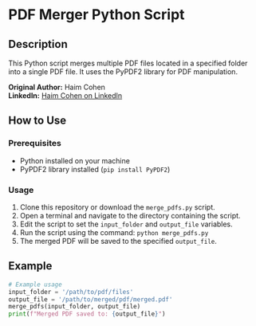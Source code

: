# PDF Merger Python Script

## Description
This Python script merges multiple PDF files located in a specified folder into a single PDF file. It uses the PyPDF2 library for PDF manipulation.

**Original Author:** Haim Cohen  
**LinkedIn:** [Haim Cohen on LinkedIn](https://www.linkedin.com/in/haimc/)

## How to Use

### Prerequisites
- Python installed on your machine
- PyPDF2 library installed (`pip install PyPDF2`)

### Usage
1. Clone this repository or download the `merge_pdfs.py` script.
2. Open a terminal and navigate to the directory containing the script.
3. Edit the script to set the `input_folder` and `output_file` variables.
4. Run the script using the command: `python merge_pdfs.py`
5. The merged PDF will be saved to the specified `output_file`.

## Example
```python
# Example usage
input_folder = '/path/to/pdf/files'
output_file = '/path/to/merged/pdf/merged.pdf'
merge_pdfs(input_folder, output_file)
print(f"Merged PDF saved to: {output_file}")
